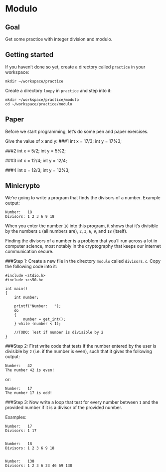 # Modulo

## Goal

Get some practice with integer division and modulo.

## Getting started

If you haven’t done so yet, create a directory called `practice` in your workspace:


    mkdir ~/workspace/practice

Create a directory `loopy` in `practice` and step into it:


    mkdir ~/workspace/practice/modulo
    cd ~/workspace/practice/modulo

## Paper

Before we start programming, let’s do some pen and paper exercises. 

Give the value of x and y:
###1
int x = 17/3;
int y = 17%3;

###2
int x = 5/2;
int y = 5%2;

###3
int x = 12/4;
int y = 12/4;

###4
int x = 12/3;
int y = 12%3;


## Minicrypto

We’re going to write a program that finds the divisors of a number. Example output:


    Number:   18
    Divisors: 1 2 3 6 9 18 

When you enter the number `18` into this program, it shows that it’s divisible by the numbers `1` (all numbers are), `2`, `3`, `6`, `9`, and `18` (itself).

Finding the divisors of a number is a problem that you’ll run across a lot in computer science, most notably in the cryptography that keeps our internet communication secure.  

###Step 1:
Create a new file in the directory `modulo` called `divisors.c`. Copy the following code into it:


    #include <stdio.h>
    #include <cs50.h>
    
    int main()
    {
        int number;
    
        printf("Number:   ");
        do
        {
            number = get_int();
        } while (number < 1);
    
        //TODO: Test if number is divisible by 2
    }

###Step 2:
First write code that tests if the number entered by the user is divisible by `2` (i.e. if the number is even), such that it gives the following output:


    Number:   42
    The number 42 is even!

or:


    Number:   17
    The number 17 is odd!

###Step 3:
Now write a loop that test for every number between `1` and the provided number if it is a divisor of the provided number.

Examples:


    Number:   17
    Divisors: 1 17


    Number:   18
    Divisors: 1 2 3 6 9 18 


    Number:   138
    Divisors: 1 2 3 6 23 46 69 138 


